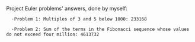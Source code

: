 Project Euler problems' answers, done by myself:
  
      ·Problem 1: Multiples of 3 and 5 below 1000: 233168
  
      ·Problem 2: Sum of the terms in the Fibonacci sequence whose values do not exceed four million: 4613732
